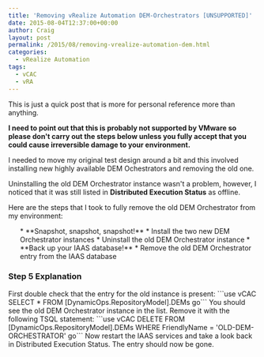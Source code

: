 ```yaml
---
title: 'Removing vRealize Automation DEM-Orchestrators [UNSUPPORTED]'
date: 2015-08-04T12:37:00+00:00
author: Craig
layout: post
permalink: /2015/08/removing-vrealize-automation-dem.html
categories:
  - vRealize Automation
tags:
  - vCAC
  - vRA
---
```

This is just a quick post that is more for personal reference more than anything.

**I need to point out that this is probably not supported by VMware so please don't carry out the steps below unless you fully accept that you could cause irreversible damage to your environment.**

I needed to move my original test design around a bit and this involved installing new highly available DEM Ochestrators and removing the old one.

Uninstalling the old DEM Orchestrator instance wasn't a problem, however, I noticed that it was still listed in **Distributed Execution Status** as offline.

Here are the steps that I took to fully remove the old DEM Orchestrator from my environment:
<ol>
* **Snapshot, snapshot, snapshot!**
* Install the two new DEM Orchestrator instances
* Uninstall the old DEM Orchestrator instance
* **Back up your IAAS database!**
* Remove the old DEM Orchestrator entry from the IAAS database
</ol>
<!--more-->
<h3>Step 5 Explanation</h3>
First double check that the entry for the old instance is present:
```use vCAC
SELECT * FROM [DynamicOps.RepositoryModel].DEMs
go```
You should see the old DEM Orchestrator instance in the list. Remove it with the following TSQL statement:
```use vCAC
DELETE FROM [DynamicOps.RepositoryModel].DEMs
WHERE FriendlyName = 'OLD-DEM-ORCHESTRATOR'
go```
Now restart the IAAS services and take a look back in Distributed Execution Status. The entry should now be gone.